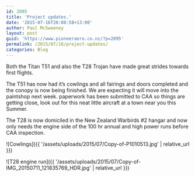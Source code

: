 ```yaml
---
id: 2095
title: 'Project updates.'
date: '2015-07-16T20:08:58+13:00'
author: Paul McSweeney
layout: post
guid: 'https://www.pioneeraero.co.nz/?p=2095'
permalink: /2015/07/16/project-updates/
categories: Blog
---
```


Both the Titan T51 and also the T28 Trojan have made great strides towards first flights.

The T51 has now had it’s cowlings and all fairings and doors completed and the conopy is now being finished. We are expecting it will move into the paintshop next week. paperwork has been submitted to CAA so things are getting close, look out for this neat little aircraft at a town near you this Summer.

The T28 is now domiciled in the New Zealand Warbirds #2 hangar and now only needs the engine side of the 100 hr annual and high power runs before CAA inspection.

![Cowlings]({{ '/assets/uploads/2015/07/Copy-of-P1010513.jpg' | relative_url }})

![T28 engine run]({{ '/assets/uploads/2015/07/Copy-of-IMG_20150711_121835769_HDR.jpg' | relative_url }})
